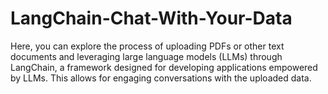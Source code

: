 # LangChain-Chat-With-Your-Data
Here, you can explore the process of uploading PDFs or other text documents and leveraging large language models (LLMs) through LangChain, a framework designed for developing applications empowered by LLMs. This allows for engaging conversations with the uploaded data.
